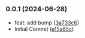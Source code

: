 ## <small>0.0.1 (2024-06-28)</small>

* feat: add bump ([3a733c6](https://github.com/knguyen2507/nx-nestjs-example/commit/3a733c6))
* Initial Commit ([e15a85c](https://github.com/knguyen2507/nx-nestjs-example/commit/e15a85c))



